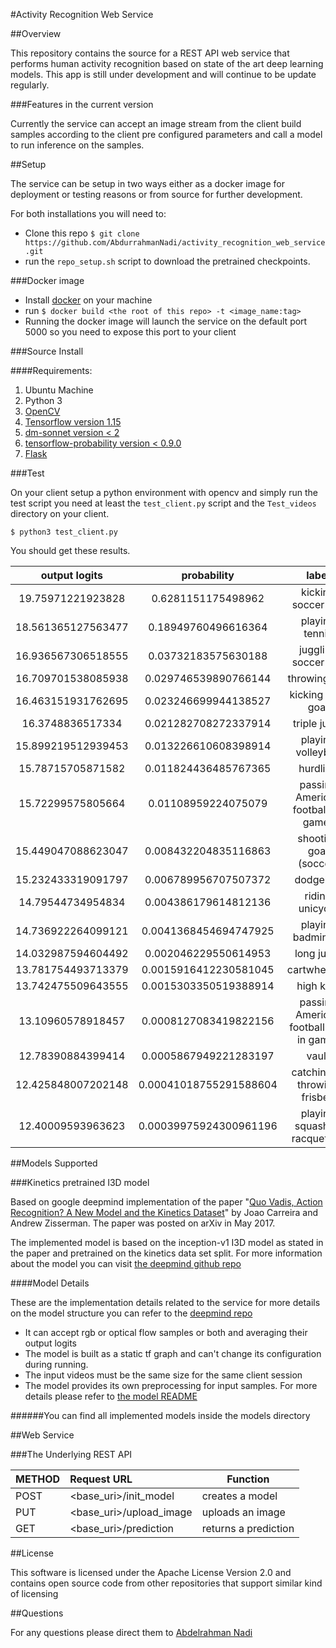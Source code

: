#Activity Recognition Web Service

##Overview

This repository contains the source for a REST API web service that performs human activity recognition
based on state of the art deep learning models. This app is still under development and will continue to be update regularly.

###Features in the current version

Currently the service can accept an image stream from the client build samples according to the client pre configured parameters and call a model to run inference on the samples.

##Setup 

The service can be setup in two ways either as a docker image for deployment or testing reasons
or from source for further development.

For both installations you will need to:
 * Clone this repo `$ git clone https://github.com/AbdurrahmanNadi/activity_recognition_web_service.git`
 * run the `repo_setup.sh` script to download the pretrained checkpoints.

###Docker image

* Install [docker](https://docs.docker.com/install/) on your machine
* run `$ docker build <the root of this repo> -t <image_name:tag>`
* Running the docker image will launch the service on the default port 5000 so you need to expose this port to your client

###Source Install

####Requirements:

1. Ubuntu Machine
2. Python 3
3. [OpenCV](https://github.com/opencv/opencv.git)
4. [Tensorflow version 1.15](https://www.tensorflow.org/install/pip)
5. [dm-sonnet version < 2](https://github.com/deepmind/sonnet)
6. [tensorflow-probability version < 0.9.0](https://github.com/tensorflow/probability)
7. [Flask](https://github.com/pallets/flask/)


###Test

On your client setup a python environment with opencv and simply run 
the test script you need at least the `test_client.py` script and the `Test_videos` directory
on your client.

`$ python3 test_client.py`

You should get these results.

  output logits     |       probability        |           label
:-----------------: | :----------------------: | :-----------------------:
19.75971221923828   |  0.6281151175498962      | kicking soccer ball
18.561365127563477  |  0.18949760496616364     | playing tennis
16.936567306518555  |  0.03732183575630188     | juggling soccer ball
16.709701538085938  |  0.029746539890766144    | throwing ball
16.463151931762695  |  0.023246699944138527    | kicking field goal
16.3748836517334    |  0.021282708272337914    | triple jump
15.899219512939453  |  0.013226610608398914    | playing volleyball
15.78715705871582   |  0.011824436485767365    | hurdling
15.72299575805664   |  0.01108959224075079     | passing American football (in game)
15.449047088623047  |  0.008432204835116863    | shooting goal (soccer)
15.232433319091797  |  0.006789956707507372    | dodgeball
14.79544734954834   |  0.004386179614812136    | riding unicycle
14.736922264099121  |  0.0041368454694747925   | playing badminton
14.032987594604492  |  0.002046229550614953    | long jump
13.781754493713379  |  0.0015916412230581045   | cartwheeling
13.742475509643555  |  0.0015303350519388914   | high kick
13.10960578918457   |  0.0008127083419822156   | passing American football (not in game)
12.78390884399414   |  0.0005867949221283197   | vault
12.425848007202148  |  0.00041018755291588604  | catching or throwing frisbee
12.40009593963623   |  0.00039975924300961196  | playing squash or racquetball



##Models Supported

###Kinetics pretrained I3D model

Based on google deepmind implementation of the paper "[Quo Vadis,
Action Recognition? A New Model and the Kinetics
Dataset](https://arxiv.org/abs/1705.07750)" by Joao Carreira and Andrew
Zisserman. The paper was posted on arXiv in May 2017. 

The implemented model is based on the inception-v1 I3D model as stated in the paper
and pretrained on the kinetics data set split. For more information about the model 
you can visit [the deepmind github repo][deepmind_repo]

####Model Details

These are the implementation details related to the service for more details on the model structure you can refer to the [deepmind repo][deepmind_repo]
* It can accept rgb or optical flow samples or both and averaging their output logits
* The model is built as a static tf graph and can't change its configuration during running.
* The input videos must be the same size for the same client session
* The model provides its own preprocessing for input samples.
For more details please refer to [the model README][i3d]

######You can find all implemented models inside the models directory


##Web Service

###The Underlying REST API

METHOD         | Request URL             | Function
-------------- | :---------------------- | -----------
POST           | <base_uri>/init_model   | creates a model
PUT            | <base_uri>/upload_image | uploads an image
GET            | <base_uri>/prediction   | returns a prediction


##License

This software is licensed under the Apache License Version 2.0 and contains open source code from other repositories
that support similar kind of licensing

##Questions

For any questions please direct them to [Abdelrahman Nadi](abdurrahman.naddie@gmail.com)


[deepmind_repo]: https://github.com/deepmind/kinetics-i3d
[i3d]: https://github.com/AbdurrahmanNadi/activity_recogntion_web_service/models/i3d